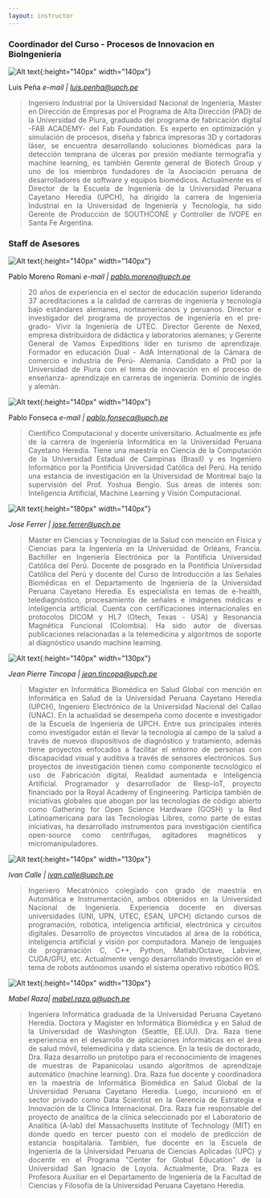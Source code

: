 ```yaml
---
layout: instructor
---
```

### Coordinador del Curso - Procesos de Innovacion en BioIngenieria
![Alt text](/instructors/luis_pena.jpg){:height="140px" width="140px"}

Luis Peña
*e-mail | luis.penha@upch.pe*
><div style="text-align: justify">Ingeniero Industrial por la Universidad Nacional de Ingeniería, Master en Dirección de Empresas por el Programa de Alta Dirección (PAD) de la Universidad de Piura, graduado del programa de fabricación digital -FAB ACADEMY- del Fab Foundation. Es experto en optimización y simulación de procesos, diseña y fabrica impresoras 3D y cortadoras láser, se encuentra desarrollando soluciones biomédicas para la detección temprana de úlceras por presión mediante termografía y machine learning, es también Gerente general de Biotech Group y uno de los miembros fundadores de la Asociación peruana de desarrolladores de software y equipos biomédicos. Actualmente es el Director de la Escuela de Ingeniería de la Universidad Peruana Cayetano Heredia (UPCH), ha dirigido la carrera de Ingeniería Industrial en la Universidad de Ingeniería y Tecnología, ha sido Gerente de Producción de SOUTHCONE y Controller de IVOPE en Santa Fe Argentina.</div>

### Staff de Asesores 

![Alt text](/instructors/pablo_moreno.png){:height="140px" width="140px"}

Pablo Moreno Romani
*e-mail | pablo.moreno@upch.pe*
><div style="text-align: justify">20 años de experiencia en el sector de educación superior liderando 37 acreditaciones a la calidad de carreras de ingeniería y tecnología bajo estándares alemanes, norteamericanos y peruanos. Director e investigador del programa de proyectos de ingeniería en el pre- grado- Vivir la Ingeniería de UTEC. Director Gerente de Nexed, empresa distribuidora de didáctica y laboratorios alemanes; y Gerente General de Vamos Expeditions líder en turismo de aprendizaje. Formador en educación Dual - AdA International de la Cámara de comercio e industria de Perú- Alemania. Candidato a PhD por la Universidad de Piura con el tema de innovación en el proceso de enseñanza- aprendizaje en carreras de ingeniería. Dominio de inglés y alemán.</div>

![Alt text](/instructors/pablo_fonseca.jpg){:height="140px" width="140px"}

Pablo Fonseca
*e-mail | pablo.fonseca@upch.pe*
><div style="text-align: justify">Científico Computacional y docente universitario. Actualmente es jefe de la carrera de Ingeniería Informática en la Universidad Peruana Cayetano Heredia. Tiene una maestría en Ciencia de la Computación de la Universidad Estadual de Campinas (Brasil) y es Ingeniero Informático por la Pontificia Universidad Católica del Perú. Ha tenido una estancia de investigación en la Universidad de Montreal bajo la supervisión del Prof. Yoshua Bengio. Sus áreas de interés son: Inteligencia Artificial, Machine Learning y Visión Computacional.</div> 

![Alt text](/instructors/jose_ferrer.jpg){:height="180px" width="140px"}

*Jose Ferrer | jose.ferrer@upch.pe*
><div style="text-align: justify"> Master en Ciencias y Tecnologías de la Salud con mención en Física y Ciencias para la Ingeniería en la Universidad de Orléans, Francia. Bachiller en Ingeniería Electrónica por la Pontificia Universidad Católica del Perú. Docente de posgrado en la Pontificia Universidad Católica del Perú y docente del Curso de Introducción a las Señales Biomédicas en el Departamento de Ingeniería de la Universidad Peruana Cayetano Heredia. Es especialista en temas de e-health, telediagnóstico, procesamiento de señales e imágenes médicas e inteligencia artificial. Cuenta con certificaciones internacionales en protocolos DICOM y HL7 (Otech, Texas - USA) y Resonancia Magnética Funcional (Colombia). Ha sido autor de diversas publicaciones relacionadas a la telemedicina y algoritmos de soporte al diagnóstico usando machine learning.</div>

![Alt text](/instructors/jeanpierre_tincopa.png){:height="140px" width="130px"}

*Jean Pierre Tincopa | jean.tincopa@upch.pe*
><div style="text-align: justify">Magister en Informática Biomédica en Salud Global con mención en Informática en Salud de la Universidad Peruana Cayetano Heredia (UPCH), Ingeniero Electrónico de la Universidad Nacional del Callao (UNAC). En la actualidad se desempeña como docente e investigador de la Escuela de Ingeniería de UPCH. Entre sus principales interés como investigador están el llevar la tecnología al campo de la salud a través de nuevos dispositivos de diagnóstico y tratamiento, además tiene proyectos enfocados a facilitar el entorno de personas con discapacidad visual y auditiva a través de sensores electrónicos. Sus proyectos de investigación tienen como componente tecnológico el uso de Fabricación digital, Realidad aumentada e Inteligencia Artificial. Programador y desarrollador de Resp-IoT, proyecto financiado por la Royal Academy of Engineering. Participa también de iniciativas globales que abogan por las tecnologías de código abierto como Gathering for Open Science Hardware (GOSH) y la Red Latinoamericana para las Tecnologías Libres, como parte de estas iniciativas, ha desarrollado instrumentos para investigación científica open-source como centrífugas, agitadores magnéticos y micromanipuladores.</div>

![Alt text](/instructors/ivan_calle.png){:height="140px" width="130px"}

*Ivan Calle | ivan.calle@upch.pe*
><div style="text-align: justify">Ingeniero Mecatrónico colegiado con grado de maestría en Automática e Instrumentación, ambos obtenidos en la Universidad Nacional de Ingeniería. Experiencia docente en diversas universidades (UNI, UPN, UTEC, ESAN, UPCH) dictando cursos de programación, robótica, inteligencia artificial, electrónica y circuitos digitales. Desarrollo de proyectos vinculados al área de la robótica, inteligencia artificial y visión por computadora. Manejo de lenguajes de programación C, C++, Python, Matlab/Octave, Labview, CUDA/GPU, etc. Actualmente vengo desarrollando investigación en el tema de robots autónomos usando el sistema operativo robótico ROS.</div>

![Alt text](/instructors/foto_MabelRaza.jpg){:height="140px" width="130px"}

*Mabel Raza| mabel.raza.g@upch.pe*
><div style="text-align: justify">Ingeniera Informática graduada de la Universidad Peruana Cayetano Heredia. Doctora y Magister en Informática Biomédica y en Salud de la Universidad de Washington (Seattle, EE.UU). Dra. Raza tiene experiencia en el desarrollo de aplicaciones informáticas en el área de salud móvil, telemedicina y data science. En la tesis de doctorado, Dra. Raza desarrollo un prototipo para el reconocimiento de imagenes de muestras de Papanicolau usando algoritmos de aprendizaje automático (machine learning). Dra. Raza fue docente y coordinadora en la maestría de Informática Biomédica en Salud Global de la Universidad Peruana Cayetano Heredia. Luego, incursionó en el sector privado como Data Scientist en la Gerencia de Estrategia e Innovación de la Clínica Internacional. Dra. Raza fue responsable del proyecto de analítica de la clínica seleccionado por el Laboratorio de Analítica (A-lab) del Massachusetts Institute of Technology (MIT) en donde quedo en tercer puesto con el modelo de predicción de estancia hospitalaria. También, fue docente en la Escuela de Ingeniería de la Universidad Peruana de Ciencias Aplicadas (UPC) y docente en el Programa "Center for Global Education" de la Universidad San Ignacio de Loyola. Actualmente, Dra. Raza es Profesora Auxiliar en el Departamento de Ingeniería de la Facultad de Ciencias y Filosofía de la Universidad Peruana Cayetano Heredia.</div>

